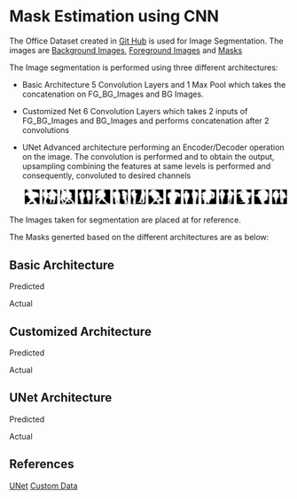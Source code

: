# Mask Estimation using CNN

The Office Dataset created in [Git Hub](https://github.com/Anjalichimnani/EVA4_Custom_Data) is used for Image Segmentation. The images are [Background Images](https://github.com/Anjalichimnani/EVA4_Custom_Data/blob/master/reference_images/bg_images.png), [Foreground Images](https://github.com/Anjalichimnani/EVA4_Custom_Data/blob/master/reference_images/fg_images.png) and [Masks](https://github.com/Anjalichimnani/EVA4_Custom_Data/blob/master/reference_images/mask_images.png)

The Image segmentation is performed using three different architectures: 
* Basic Architecture
    5 Convolution Layers and 1 Max Pool which takes the concatenation on FG_BG_Images and BG Images. 

* Customized Net 
    6 Convolution Layers which takes 2 inputs of FG_BG_Images and BG_Images and performs concatenation after 2 convolutions
    
* UNet
    Advanced architecture performing an Encoder/Decoder operation on the image. The convolution is performed and to obtain the output, upsampling combining the features at same levels is performed and consequently, convoluted to desired channels
    
    ![UNet](https://github.com/Anjalichimnani/EVA4_Custom_Data/blob/master/reference_images/mask_images.png)
    
The Images taken for segmentation are placed at for reference. 
    
The Masks generted based on the different architectures are as below: 

## Basic Architecture
Predicted

Actual

## Customized Architecture
Predicted

Actual

## UNet Architecture
Predicted

Actual

## References
[UNet](https://towardsdatascience.com/u-net-b229b32b4a71)
[Custom Data](https://github.com/Anjalichimnani/EVA4_Custom_Data)
